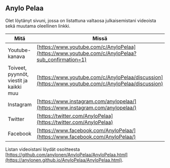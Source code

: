 ## Anylo Pelaa 

Olet löytänyt sivuni, jossa on listattuna valtaosa julkaisemistani videoista sekä muutama oleellinen linkki.

| Mitä                                    | Missä                                                                                              |
|-----------------------------------------|----------------------------------------------------------------------------------------------------|
| Youtube-kanava                          | [https://www.youtube.com/c/AnyloPelaa](https://www.youtube.com/c/AnyloPelaa?sub_confirmation=1)    |
| Toiveet, pyynnöt, viestit ja kaikki muu | [https://www.youtube.com/c/AnyloPelaa/discussion](https://www.youtube.com/c/AnyloPelaa/discussion) |
| Instagram                               | [https://www.instagram.com/anylopelaa/](https://www.instagram.com/anylopelaa/)                     |
| Twitter                                 | [https://twitter.com/AnyloPelaa](https://twitter.com/AnyloPelaa)                                   |
| Facebook                                | [https://www.facebook.com/AnyloPelaa/](https://www.facebook.com/AnyloPelaa/)                       |

Listan videoistani löydät osoitteesta [https://github.com/anylonen/AnyloPelaa/AnyloPelaa.html](https://anylonen.github.io/AnyloPelaa/AnyloPelaa.html). 

